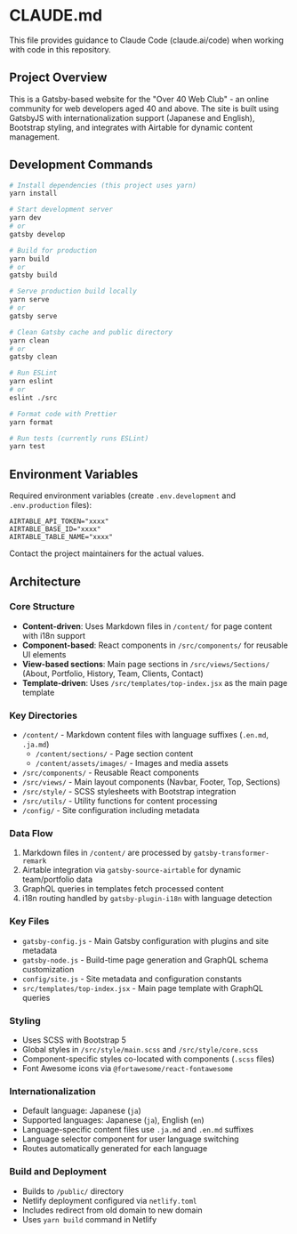 # CLAUDE.md

This file provides guidance to Claude Code (claude.ai/code) when working with code in this repository.

## Project Overview

This is a Gatsby-based website for the "Over 40 Web Club" - an online community for web developers aged 40 and above. The site is built using GatsbyJS with internationalization support (Japanese and English), Bootstrap styling, and integrates with Airtable for dynamic content management.

## Development Commands

```bash
# Install dependencies (this project uses yarn)
yarn install

# Start development server
yarn dev
# or
gatsby develop

# Build for production
yarn build
# or
gatsby build

# Serve production build locally
yarn serve
# or
gatsby serve

# Clean Gatsby cache and public directory
yarn clean
# or
gatsby clean

# Run ESLint
yarn eslint
# or
eslint ./src

# Format code with Prettier
yarn format

# Run tests (currently runs ESLint)
yarn test
```

## Environment Variables

Required environment variables (create `.env.development` and `.env.production` files):

```
AIRTABLE_API_TOKEN="xxxx"
AIRTABLE_BASE_ID="xxxx"
AIRTABLE_TABLE_NAME="xxxx"
```

Contact the project maintainers for the actual values.

## Architecture

### Core Structure

- **Content-driven**: Uses Markdown files in `/content/` for page content with i18n support
- **Component-based**: React components in `/src/components/` for reusable UI elements
- **View-based sections**: Main page sections in `/src/views/Sections/` (About, Portfolio, History, Team, Clients, Contact)
- **Template-driven**: Uses `/src/templates/top-index.jsx` as the main page template

### Key Directories

- `/content/` - Markdown content files with language suffixes (`.en.md`, `.ja.md`)
  - `/content/sections/` - Page section content
  - `/content/assets/images/` - Images and media assets
- `/src/components/` - Reusable React components
- `/src/views/` - Main layout components (Navbar, Footer, Top, Sections)
- `/src/style/` - SCSS stylesheets with Bootstrap integration
- `/src/utils/` - Utility functions for content processing
- `/config/` - Site configuration including metadata

### Data Flow

1. Markdown files in `/content/` are processed by `gatsby-transformer-remark`
2. Airtable integration via `gatsby-source-airtable` for dynamic team/portfolio data
3. GraphQL queries in templates fetch processed content
4. i18n routing handled by `gatsby-plugin-i18n` with language detection

### Key Files

- `gatsby-config.js` - Main Gatsby configuration with plugins and site metadata
- `gatsby-node.js` - Build-time page generation and GraphQL schema customization
- `config/site.js` - Site metadata and configuration constants
- `src/templates/top-index.jsx` - Main page template with GraphQL queries

### Styling

- Uses SCSS with Bootstrap 5
- Global styles in `/src/style/main.scss` and `/src/style/core.scss`
- Component-specific styles co-located with components (`.scss` files)
- Font Awesome icons via `@fortawesome/react-fontawesome`

### Internationalization

- Default language: Japanese (`ja`)
- Supported languages: Japanese (`ja`), English (`en`)
- Language-specific content files use `.ja.md` and `.en.md` suffixes
- Language selector component for user language switching
- Routes automatically generated for each language

### Build and Deployment

- Builds to `/public/` directory
- Netlify deployment configured via `netlify.toml`
- Includes redirect from old domain to new domain
- Uses `yarn build` command in Netlify